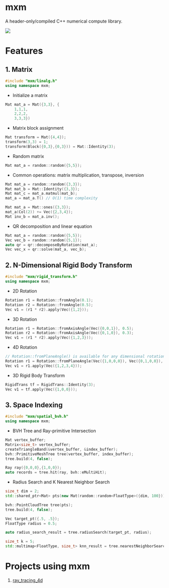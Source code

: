 # mxm

A header-only/compiled C++ numerical compute library.

<img src="https://render.githubusercontent.com/render/math?math=A_{m\times m}">

# Features

## 1. Matrix
```cpp
#include "mxm/linalg.h"
using namespace mxm;
```
- Initialize a matrix

```cpp
Mat mat_a = Mat({3,3}, {
    1,1,1,
    2,2,2,
    3,3,3})
```

- Matrix block assignment

```cpp
Mat transform = Mat({4,4});
transform(3,3) = 1;
transform(Block({0,3},{0,3})) = Mat::Identity(3);
```

- Random matrix

```cpp
Mat mat_a = random::random({5,5});
```

- Common operations: matrix multiplication, transpose, inversion

```cpp
Mat mat_a = random::random({3,3});
Mat mat_b = Mat::Identity({3,3});
Mat mat_c = mat_a.matmul(mat_b);
mat_a = mat_a.T() // O(1) time complexity
```

```cpp
Mat mat_a = Mat::ones({3,3});
mat_a(Col(2)) += Vec({2,3,4});
Mat inv_b = mat_a.inv();

```

- QR decomposition and linear equation

```cpp
Mat mat_a = random::random({5,5});
Vec vec_b = random::random({5,1});
auto qr = qr::decomposeByRotation(mat_a);
Vec vec_x = qr::solve(mat_a, vec_b);
```

## 2. N-Dimensional Rigid Body Transform

```cpp
#include "mxm/rigid_transform.h"
using namespace mxm;
```

- 2D Rotation
```cpp
Rotation r1 = Rotation::fromAngle(0.1);
Rotation r2 = Rotation::fromAngle(0.5);
Vec v1 = (r1 * r2).apply(Vec({1,2}));
```

- 3D Rotation

```cpp
Rotation r1 = Rotation::fromAxisAngle(Vec({0,0,1}), 0.5);
Rotation r2 = Rotation::fromAxisAngle(Vec({0,1,0}), 0.3);
Vec v1 = (r1 * r2).apply(Vec({1,2,3}));
```

- 4D Rotation

```cpp
// Rotation::fromPlaneAngle() is available for any dimensional rotation.
Rotation r1 = Rotation::fromPlaneAngle(Vec({1,0,0,0}), Vec({0,1,0,0}), 0.5);
Vec v1 = r1.apply(Vec({1,2,3,4}));
```

- 3D Rigid Body Transform

```cpp
RigidTrans tf = RigidTrans::Identity(3);
Vec v1 = tf.apply(Vec({1,0,0}));
```

## 3. Space Indexing

```cpp
#include "mxm/spatial_bvh.h"
using namespace mxm;
```

- BVH Tree and Ray-primitive Intersection

```cpp
Mat vertex_buffer;
Matrix<size_t> vertex_buffer;
createTriangleBand(&vertex_buffer, &index_buffer);
bvh::PrimitiveMeshTree tree(vertex_buffer, index_buffer);
tree.build(4, false);

Ray ray({0,0,0},{1,0,0});
auto records = tree.hit(ray, bvh::eMultiHit);
```

- Radius Search and K Nearest Neighbor Search

```cpp
size_t dim = 2;
std::shared_ptr<Mat> pts(new Mat(random::random<FloatType>({dim, 100})));

bvh::PointCloudTree tree(pts);
tree.build(4, false);

Vec target_pt({.5, .5});
FloatType radius = 0.5;

auto radius_search_result = tree.radiusSearch(target_pt, radius);

size_t k = 5;
std::multimap<FloatType, size_t> knn_result = tree.nearestNeighborSearch(target_pt, k);
```



# Projects using mxm
1. [ray_tracing_4d](https://github.com/XiaoxingChen/ray_tracing_4d)